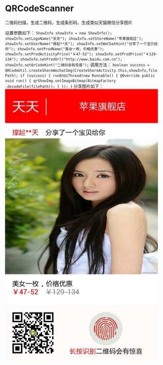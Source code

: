 # QRCodeScanner
二维码扫描，生成二维码，生成条形码，生成类似天猫微信分享图片

设置参数如下：
`
ShowInfo showInfo = new ShowInfo();
showInfo.setLogoName("天天");
showInfo.setStoreName("苹果旗舰店");
showInfo.setUserName("撑起**天");
showInfo.setWeChatHint("分享了一个宝贝给你");
showInfo.setProdName("美女一枚，价格优惠");
showInfo.setProdActivityPrice("￥47-52");
showInfo.setProdPrice("￥129-134");
showInfo.setProdUrl("http://www.baidu.com.cn");
showInfo.setQrCodeHint("二维码会有惊喜");
`
调用方法：
`
boolean success = QRCodeUtil.createShareWechatImg(CreateShareActivity.this,showInfo,filePath);
			if (success) {
				runOnUiThread(new Runnable() {
					@Override
					public void run() {
						qrShowImg.setImageBitmap(BitmapFactory
								.decodeFile(filePath));
				}
				});
			}
`
分享图片如下：
![image](qr_1454033085851.jpg) 

